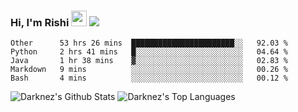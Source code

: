 ### Hi, I'm Rishi <img src="https://media.giphy.com/media/hvRJCLFzcasrR4ia7z/giphy.gif" width="25px" />  <img src="https://img.shields.io/badge/Data Scienctist-Python-blue?style=flat-square" />
<!--START_SECTION:waka-->
```text
Other      53 hrs 26 mins  ███████████████████████░░   92.03 % 
Python     2 hrs 41 mins   █░░░░░░░░░░░░░░░░░░░░░░░░   04.64 % 
Java       1 hr 38 mins    ▓░░░░░░░░░░░░░░░░░░░░░░░░   02.83 % 
Markdown   9 mins          ░░░░░░░░░░░░░░░░░░░░░░░░░   00.26 % 
Bash       4 mins          ░░░░░░░░░░░░░░░░░░░░░░░░░   00.12 % 
```
<!--END_SECTION:waka-->
<img alt="Darknez's Github Stats" src="https://github-readme-stats.vercel.app/api?username=Darknez07&show_icons=true&count_private=true&theme=dark" />
<img alt="Darknez's Top Languages" src="https://github-readme-stats.vercel.app/api/top-langs/?username=Darknez07&langs_count=5&theme=tokyonight" />
